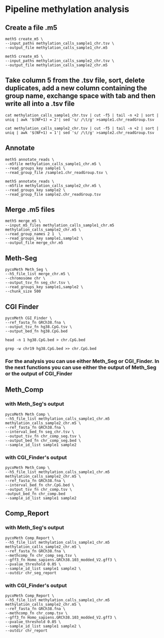 # Pipeline methylation analysis 

## Create a file .m5
```
meth5 create_m5 \
--input_paths methylation_calls_sample1_chr.tsv \
--output_file methylation_calls_sample1_chr.m5
```
```
meth5 create_m5 \
--input_paths methylation_calls_sample2_chr.tsv \
--output_file methylation_calls_sample2_chr.m5
```
## Take column 5 from the .tsv file, sort, delete duplicates, add a new column containing the group name, exchange space with tab and then write all into a .tsv file
```
cat methylation_calls_sample1_chr.tsv | cut -f5 | tail -n +2 | sort | uniq | awk '$(NF+1) = 2'| sed 's/ /\t/g' >sample1.chr_readGroup.tsv
```
```
cat methylation_calls_sample2_chr.tsv | cut -f5 | tail -n +2 | sort | uniq | awk '$(NF+1) = 1'| sed 's/ /\t/g' >sample2.chr_readGroup.tsv
```
## Annotate
```
meth5 annotate_reads \
--m5file methylation_calls_sample1_chr.m5 \
--read_groups_key sample1 \
--read_group_file /sample1.chr_readGroup.tsv \
```
```
meth5 annotate_reads \
--m5file methylation_calls_sample2_chr.m5 \
--read_groups_key sample2 \
--read_group_file sample2.chr_readGroup.tsv
```
## Merge .m5 files 
```
meth5 merge_m5 \
--input_m5_files methylation_calls_sample1_chr.m5 methylation_calls_sample2_chr.m5 \
--read_group_names 2 1  \
--read_groups_key sample1,sample2 \
--output_file merge_chr.m5
```
## Meth-Seg
```
pycoMeth Meth_Seg \
--h5_file_list merge_chr.m5 \ 
--chromosome chr \
--output_tsv_fn seg_chr.tsv \
--read_groups_key sample1,sample2 \
--chunk_size 500 
```
## CGI Finder 
```
pycoMeth CGI_Finder \
--ref_fasta_fn GRCh38.fna \
--output_tsv_fn hg38.CpG.tsv \ 
--output_bed_fn hg38.CpG.bed
```
```
head -n 1 hg38.CpG.bed > chr.CpG.bed

grep -w chr19 hg38.CpG.bed >> chr.CpG.bed
```
### For the analysis you can use either Meth_Seg or CGI_Finder. In the next functions you can use either the output of Meth_Seg or the output of CGI_Finder

## Meth_Comp

### with Meth_Seg's output
```
pycoMeth Meth_Comp \
--h5_file_list methylation_calls_sample1_chr.m5 methylation_calls_sample2_chr.m5 \
--ref_fasta_fn GRCh38.fna \
--interval_bed_fn seg_chr.tsv \
--output_tsv_fn chr_comp_seg.tsv \
--output_bed_fn chr_comp_seg.bed \
--sample_id_list sample1 sample2
```
### with CGI_Finder's output
```
pycoMeth Meth_Comp \
--h5_file_list methylation_calls_sample1_chr.m5 methylation_calls_sample2_chr.m5 \
--ref_fasta_fn GRCh38.fna \
--interval_bed_fn chr.CpG.bed \
--output_tsv_fn chr_comp.tsv \
-output_bed_fn chr_comp.bed 
--sample_id_list sample1 sample2
```
## Comp_Report

### with Meth_Seg's output
```
pycoMeth Comp_Report \
--h5_file_list methylation_calls_sample1_chr.m5 methylation_calls_sample2_chr.m5 \
--ref_fasta_fn GRCh38.fna \
--methcomp_fn chr_comp_seg.tsv \
--gff3_fn Homo_sapiens.GRCh38.103_modded_V2.gff3 \
--pvalue_threshold 0.05 \
--sample_id_list sample1 sample2 \
--outdir chr_seg_report
```
### with CGI_Finder's output
```
pycoMeth Comp_Report \
--h5_file_list methylation_calls_sample1_chr.m5 methylation_calls_sample2_chr.m5 \
--ref_fasta_fn GRCh38.fna \
--methcomp_fn chr_comp.tsv \
--gff3_fn Homo_sapiens.GRCh38.103_modded_V2.gff3 \
--pvalue_threshold 0.05 \
--sample_id_list sample1 sample2 \
--outdir chr_report
```